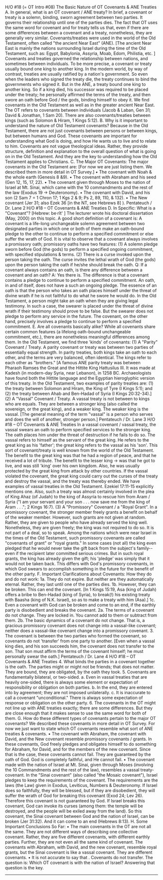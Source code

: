 H/O #18 (= OT Intro #08)
The Basic Nature of OT Covenants & ANE Treaties 
A. In general, what is an OT covenant / ANE treaty? 
In brief, a covenant or treaty is a solemn, binding, sworn agreement between two parties. It 
governs their relationship until one of the parties dies. 
The fact that OT uses the same word for covenant and for treaty tells us that, even if there are 
some differences between a covenant and a treaty, nonetheless, they are generally very similar. 
Covenants/treaties were used in the world of the Old Testament, often called "the ancient Near 
East" (ANE). [The ancient Near East is mainly the nations surrounding Israel during the time of the 
Old Testament, such as: Egypt, Babylonia, Assyria, Moab, Edom, Philistia, etc. ] 
Covenants and treaties governed the relationship between nations, and sometimes between 
individuals. To be more precise, a covenant or treaty usually bound one king to another king. 
In the modern world, by way of contrast, treaties are usually ratified by a nation's government. So 
even when the leaders who signed the treaty die, the treaty continues to bind the governments who 
signed it. But in the ANE, a treaty bound one king to another king. So if a king died, his successor 
was required to be placed under the treaty; he personally affirmed the terms of the treaty, and then 
swore an oath before God / the gods, binding himself to obey it. 
We find covenants in the Old Testament as well as in the greater ancient Near East. The OT 
refers to covenants between individuals (Jacob & Laban, Gen 31; David & Jonathan, 1 Sam 
20). There are also covenants/treaties between kings (such as Solomon & Hiram, 1 Kings 
5:12). 
B. Why is it important to understand the nature of Old Testament covenants?
Because in the Old Testament, there are not just covenants between persons or between kings, 
but between humans and God. These covenants are important for understanding what God is 
doing, and how He wants us to live and to relate to him. 
Covenants are not vague theological ideas. Rather, they provide structure, definition and 
explanation to the overall question of what is going on in the Old Testament. And they are the 
key to understanding how the Old Testament applies to Christians. 
C. The Major OT Covenants: 
The major covenants in the Old Testament are: 
[For now we are just listing them. We described them in more detail in OT Survey.] 
 • The covenant with Noah & the whole earth (Genesis 8 &9).
 • The covenant with Abraham and his seed (Gen 12, 15, 17, 22).
 • The covenant given through Moses to the nation of Israel at Mt. Sinai, which came with the 
10 commandments and the rest of the law (Exodus 19 → Deuteronomy).
 • The covenant with David, and his son (2 Sam 7 = 1 Chron 17; 1 Kgs 2 & 9; Ps 2, 89, 110, & 132). 
 • The New covenant (Jer 31; also Ezek 36 [in the NT, see Hebrews 8] ). 
Pentateuch / Dr. Lane 2 H/O #18 – OT Covenants & ANE Treaties
D. In Specific: What is a "Covenant"? [Hebrew: be·rît' ]
The lecturer wrote his doctoral dissertation (May, 2000) on this topic.
A good short definition of a covenant is: 
A covenant is a life-long unchangeable solemn agreement between two designated parties in 
which one or both of them make an oath-bound pledge to the other to continue to perform a 
specified commitment or else suffer the wrath of God. 
It is vital to observe that a covenant always involves a promissory oath; promissory oaths have 
two features: 
(1) A solemn pledge sworn before God (the gods) to perform a specified ongoing 
commitment, with specified stipulations & terms. 
(2) There is a curse invoked upon the person taking the oath. The curse invites the lethal 
wrath of God (the gods) upon the person taking the oath if he/she should break the oath. 
Q: If a covenant always contains an oath, is there any difference between a covenant and an 
oath? 
A: Yes there is. The difference is that a covenant contains a pledge to continue to perform a 
specified commitment. An oath, in and of itself, does not have a such an ongoing pledge. 
The essence of an oath is that the person who takes an oath places himself under the threat of 
divine wrath if he is not faithful to do what he swore he would do. In the Old Testament, a 
person might take an oath when they are giving legal testimony. In such a case, the swearer 
is placed under the threat of divine wrath if their testimony should prove to be false. But the 
swearer does not pledge to perform any service in the future. The covenant, on the other 
hand, precisely involves a pledge to continue to perform a specified commitment. 
E. Are all covenants basically alike?
While all covenants share certain common features (a lifelong oath-bound unchangeable 
commitment, etc.), there are nonetheless meaningful differences among them. In the Old 
Testament, we find three 'kinds' of covenants: 
 (1) A "Parity" Covenant / Treaty. A parity covenant or treaty was between two parties of 
essentially equal strength. In parity treaties, both kings take an oath to each other, and the terms 
are very balanced, often identical. The kings refer to each other as "brothers." 
[A famous ANE parity treaty was between Pharaoh Ramses the Great and the Hittite King Hattusilus 
III. It was made at Kadesh (in modern-day Syria, near Lebanon), in 1258 BC. Archaeologists have 
found both the Hittite language and the Egyptian hieroglyphic version of this treaty. In the Old 
Testament, two examples of parity treaties are: (1) the treaty between Solomon and Hiram, the King 
of Tyre (I Kings 5:1); and (2) the treaty between Ahab and Ben-Hadad of Syria (I Kings 20:32-34).]
 (2) A "Vassal" Covenant / Treaty. A vassal treaty is not between to kings who are equals. 
They are between a stronger king (also called the sovereign, or the great king), and a weaker 
king. The weaker king is the vassal. [The general meaning of the term "vassal" is a person who 
serves and does the will of another, stronger person.] 
Pentateuch / Dr. Lane 3 H/O #18 – OT Covenants & ANE Treaties
 In a vassal covenant / vassal treaty, the vassal swears an oath to perform specified services 
to the stronger king. The oath places him under the threat of destruction if he fails to do so. The 
vassal refers to himself as the servant of the great king. He refers to the great king as his 'father'; 
the great king refers to the vassal as his 'son'. 
This sort of covenant/treaty is well known from the world of the Old Testament. The benefit to the 
great king was that he had a region of peace, and that he received a lot of tribute. The benefit to the 
lesser king → was that he got to live, and was still 'king' over his own kingdom. Also, he was usually 
protected by the great king from attack by other countries. 
If the vassal violated the covenant, the great king could carry out the curses of the treaty and 
destroy the vassal, and the treaty was thereby ended.
We have examples of vassal treaties in the Old Testament. Ezekiel 17:11-15 explicitly mentions one. 
Also, such a treaty was almost certainly involved in the plea of King Ahaz (of Judah) to the king of 
Assyria to rescue him from Aram / Syria ("I am your servant and your son . . . now save me from the 
king of Aram . . ."; 2 Kings 16:7). 
 (3) A "Promissory" Covenant / a "Royal Grant". In a promissory covenant, the stronger 
member freely grants a benefit on behalf of the weaker member. However, such grants are not
given at random. Rather, they are given to people who have already served the king well. 
Nonetheless, they are given freely; the king was not required to do so. It is not part of a deal, so 
to speak. 
Among the nations which were near Israel in the times of the Old Testament, such promissory 
covenants are called "covenants of grant" or "royal grants." In some cases (not all) the king even 
pledged that he would never take the gift back from the subject's family--even if the recipient later 
committed serious crimes.
But in such royal grants, the king has already given the gift; his 'pledge' was simply that it would not 
be taken back. This differs with God's promissory covenants, in which God swears to accomplish 
something in the future for the benefit of the other party. 
F. Important Clarifications about Covenants: How they do and do not work:
1a. They do not expire. But neither are they automatically eternal. Rather, they last until one 
of the parties dies. 
1b. However, they can be broken. This can end the covenant. 
[In 1 Kings 15:19, Asa (king of Judah) offers a bribe to Ben-Hadad (king of Syria), to break(!) his 
existing treaty with Baasha (king of N.K. Israel), so as to make a treaty with him (Asa).] 
1c. Even a covenant with God can be broken and come to an end, if the earthly party is 
disobedient and breaks the covenant. 
2a. The terms of a covenant do not change. They are locked in. You cannot add to them or 
subtract from them. 
2b. The basic dynamics of a covenant do not change. 
That is, a gracious promissory covenant does not change into a vassal-like covenant; 
neither does a vassal-like covenant change into a promissory covenant. 
3. The covenant is between the two parties who formed the covenant, so covenants do not 
'transfer' from one party to another. 
[Even when a vassal king dies, and his son succeeds him, the covenant does not transfer to the 
son. That son must affirm the terms of the covenant himself; he must personally swear the oath.] 
Pentateuch / Dr. Lane 4 H/O #18 – OT Covenants & ANE Treaties
4. What binds the parties in a covenant together is the oath. 
The parties might or might not be friends; that does not matter. They are bound, they are 
obligated, by the oath they took. 
5. Covenants are fundamentally bilateral, or two-sided. 
a. Even in vassal treaties that are heavily one-sided, there is always some element or 
expectation of responsibility or obligation on both parties. 
b. In the end, they are entered into by agreement; they are not imposed unilaterally. 
c. It is inaccurate to call a covenant "unconditional." There is always some 
expectation of response or obligation on the other party. 
6. The covenants in the OT might not line up with ANE treaties exactly; there are some 
differences. But they are close enough that it makes sense to use the same word for both 
of them. 
G. How do these different types of covenants pertain to the major OT covenants? 
We described these covenants in more detail in OT Survey. For now we just want to state 
which OT covenants resemble what sort of ANE treaties & covenants. 
 • The covenant with Abraham, the covenant with David, and the New covenant
resemble promissory covenants / grants. 
In these covenants, God freely pledges and obligates himself to do something for Abraham, for 
David, and for the members of the new covenant. Since that is the case, these covenants cannot
fail. They are guaranteed by the oath of God. God is completely faithful, and He cannot fail.
 • The covenant made with the nation of Israel at Mt. Sinai, given through Moses (involving the 
10 Commandments and the rest of the law), resembles a vassal treaty-covenant. 
In the "Sinai covenant" (also called "the Mosaic covenant"), Israel pledges to keep the 
requirements of the covenant. The requirements are the laws (the Law) given in Exodus, 
Leviticus, Numbers & Deuteronomy. If Israel does so faithfully, they will be blessed, but if they 
are disobedient, they will suffer the wrath of God for breaking this covenant (Exod 24; Lev 26). 
Therefore this covenant is not guaranteed by God. If Israel breaks this covenant, God can invoke 
its curses (among them: the temple will be destroyed, and the people will be exiled away from the 
land). So this covenant, the Sinai covenant between God and the nation of Israel, can be broken 
(Jer 31:32). And it can come to an end (Hebrews 8:13). 
H. Some Important Conclusions So Far:
 • The main covenants in the OT are not all the same. They are not different ways of 
describing one collective covenant. Rather, they are five different covenants, with different 
earthly parties. Further, they are not even all the same kind of covenant. The covenants 
with Abraham, with David, and the new covenant, resemble royal grants, but the Sinai 
covenant is like a vassal covenant. They are different covenants. 
 • It is not accurate to say that <the OT covenants that are with the nation of Israel have been 
transferred to the church>. Covenants do not transfer. The question is: Which OT 
covenant is with the nation of Israel? Answering that question is the key. 
* * * * *
